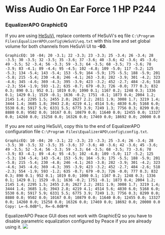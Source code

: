 # Wiss Audio On Ear Force 1 HP P244
### EqualizerAPO GraphicEQ
If you are using [HeSuVi](https://sourceforge.net/projects/hesuvi/), replace contents of HeSuVi's eq file `C:\Program Files\EqualizerAPO\config\HeSuVi\eq.txt` with this line and set global volume for both channels from HeSuVi UI to **-60**.
```
GraphicEQ: 10 -84; 20 -3.1; 22 -3.3; 23 -3.3; 25 -3.4; 26 -3.4; 28 -3.5; 30 -3.5; 32 -3.5; 35 -3.6; 37 -3.6; 40 -3.6; 42 -3.6; 45 -3.6; 49 -3.5; 52 -3.4; 56 -3.3; 59 -3.3; 64 -3.5; 68 -3.5; 73 -3.6; 78 -3.9; 83 -4.1; 89 -4.4; 95 -4.5; 102 -4.8; 109 -5.0; 117 -5.2; 125 -5.3; 134 -5.4; 143 -5.4; 153 -5.9; 164 -5.9; 175 -5.5; 188 -5.9; 201 -5.8; 215 -5.4; 230 -4.8; 246 -4.1; 263 -3.8; 282 -3.9; 301 -4.2; 323 -4.6; 345 -4.6; 369 -4.3; 395 -3.9; 423 -3.2; 452 -2.7; 484 -2.6; 518 -2.3; 554 -1.9; 593 -1.2; 635 -0.7; 679 -0.3; 726 -0.0; 777 0.3; 832 0.3; 890 0.1; 952 0.1; 1019 0.0; 1090 0.1; 1167 0.2; 1248 0.3; 1336 0.1; 1429 0.1; 1529 -0.1; 1636 -0.2; 1751 -0.1; 1873 0.4; 2004 1.2; 2145 1.4; 2295 1.5; 2455 2.0; 2627 2.2; 2811 1.9; 3008 1.7; 3219 1.4; 3444 1.4; 3685 1.8; 3943 2.8; 4219 4.1; 4514 5.6; 4830 6.0; 5168 6.0; 5530 6.0; 5917 5.9; 6331 5.5; 6775 3.9; 7249 1.3; 7756 0.3; 8299 0.0; 8880 0.0; 9502 0.0; 10167 0.0; 10879 0.0; 11640 0.0; 12455 0.0; 13327 0.0; 14260 0.0; 15258 0.0; 16326 0.0; 17469 0.0; 18692 0.0; 20000 0.0
```
If you are not using HeSuVi, copy this to the end of EqualizerAPO configuration file `C:\Program Files\EqualizerAPO\config\config.txt`.
```
GraphicEQ: 10 -84; 20 -3.1; 22 -3.3; 23 -3.3; 25 -3.4; 26 -3.4; 28 -3.5; 30 -3.5; 32 -3.5; 35 -3.6; 37 -3.6; 40 -3.6; 42 -3.6; 45 -3.6; 49 -3.5; 52 -3.4; 56 -3.3; 59 -3.3; 64 -3.5; 68 -3.5; 73 -3.6; 78 -3.9; 83 -4.1; 89 -4.4; 95 -4.5; 102 -4.8; 109 -5.0; 117 -5.2; 125 -5.3; 134 -5.4; 143 -5.4; 153 -5.9; 164 -5.9; 175 -5.5; 188 -5.9; 201 -5.8; 215 -5.4; 230 -4.8; 246 -4.1; 263 -3.8; 282 -3.9; 301 -4.2; 323 -4.6; 345 -4.6; 369 -4.3; 395 -3.9; 423 -3.2; 452 -2.7; 484 -2.6; 518 -2.3; 554 -1.9; 593 -1.2; 635 -0.7; 679 -0.3; 726 -0.0; 777 0.3; 832 0.3; 890 0.1; 952 0.1; 1019 0.0; 1090 0.1; 1167 0.2; 1248 0.3; 1336 0.1; 1429 0.1; 1529 -0.1; 1636 -0.2; 1751 -0.1; 1873 0.4; 2004 1.2; 2145 1.4; 2295 1.5; 2455 2.0; 2627 2.2; 2811 1.9; 3008 1.7; 3219 1.4; 3444 1.4; 3685 1.8; 3943 2.8; 4219 4.1; 4514 5.6; 4830 6.0; 5168 6.0; 5530 6.0; 5917 5.9; 6331 5.5; 6775 3.9; 7249 1.3; 7756 0.3; 8299 0.0; 8880 0.0; 9502 0.0; 10167 0.0; 10879 0.0; 11640 0.0; 12455 0.0; 13327 0.0; 14260 0.0; 15258 0.0; 16326 0.0; 17469 0.0; 18692 0.0; 20000 0.0
Copy: L=-6.0dB*l, R=-6.0dB*R
```
EqualizerAPO Peace GUI does not work with GraphicEQ so you have to disable parametric equalization configured by Peace if you are already using it.
![](https://raw.githubusercontent.com/jaakkopasanen/AutoEq/master/results/SBAF-Serious/innerfidelity/onear/Wiss%20Audio%20On%20Ear%20Force%201%20HP%20P244/Wiss%20Audio%20On%20Ear%20Force%201%20HP%20P244.png)
